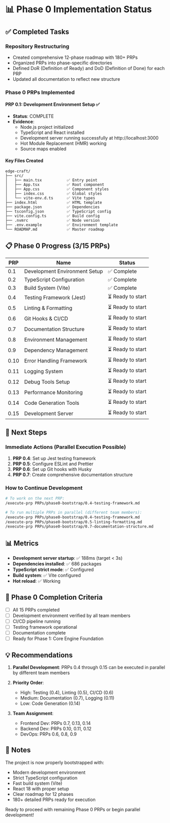 # 📊 Phase 0 Implementation Status

## ✅ Completed Tasks

### Repository Restructuring
- Created comprehensive 12-phase roadmap with 180+ PRPs
- Organized PRPs into phase-specific directories
- Defined DoR (Definition of Ready) and DoD (Definition of Done) for each PRP
- Updated all documentation to reflect new structure

### Phase 0 PRPs Implemented

#### PRP 0.1: Development Environment Setup ✅
- **Status**: COMPLETE
- **Evidence**:
  - Node.js project initialized
  - TypeScript and React installed
  - Development server running successfully at http://localhost:3000
  - Hot Module Replacement (HMR) working
  - Source maps enabled

#### Key Files Created
```
edge-craft/
├── src/
│   ├── main.tsx           ✅ Entry point
│   ├── App.tsx            ✅ Root component
│   ├── App.css            ✅ Component styles
│   ├── index.css          ✅ Global styles
│   └── vite-env.d.ts      ✅ Vite types
├── index.html             ✅ HTML template
├── package.json           ✅ Dependencies
├── tsconfig.json          ✅ TypeScript config
├── vite.config.ts         ✅ Build config
├── .nvmrc                 ✅ Node version
├── .env.example           ✅ Environment template
└── ROADMAP.md             ✅ Master roadmap
```

## 📋 Phase 0 Progress (3/15 PRPs)

| PRP | Name | Status |
|-----|------|--------|
| 0.1 | Development Environment Setup | ✅ Complete |
| 0.2 | TypeScript Configuration | ✅ Complete |
| 0.3 | Build System (Vite) | ✅ Complete |
| 0.4 | Testing Framework (Jest) | ⏳ Ready to start |
| 0.5 | Linting & Formatting | ⏳ Ready to start |
| 0.6 | Git Hooks & CI/CD | ⏳ Ready to start |
| 0.7 | Documentation Structure | ⏳ Ready to start |
| 0.8 | Environment Management | ⏳ Ready to start |
| 0.9 | Dependency Management | ⏳ Ready to start |
| 0.10 | Error Handling Framework | ⏳ Ready to start |
| 0.11 | Logging System | ⏳ Ready to start |
| 0.12 | Debug Tools Setup | ⏳ Ready to start |
| 0.13 | Performance Monitoring | ⏳ Ready to start |
| 0.14 | Code Generation Tools | ⏳ Ready to start |
| 0.15 | Development Server | ⏳ Ready to start |

## 🚀 Next Steps

### Immediate Actions (Parallel Execution Possible)
1. **PRP 0.4**: Set up Jest testing framework
2. **PRP 0.5**: Configure ESLint and Prettier
3. **PRP 0.6**: Set up Git hooks with Husky
4. **PRP 0.7**: Create comprehensive documentation structure

### How to Continue Development
```bash
# To work on the next PRP:
/execute-prp PRPs/phase0-bootstrap/0.4-testing-framework.md

# To run multiple PRPs in parallel (different team members):
/execute-prp PRPs/phase0-bootstrap/0.4-testing-framework.md
/execute-prp PRPs/phase0-bootstrap/0.5-linting-formatting.md
/execute-prp PRPs/phase0-bootstrap/0.7-documentation-structure.md
```

## 📊 Metrics

- **Development server startup**: ✅ 188ms (target < 3s)
- **Dependencies installed**: ✅ 686 packages
- **TypeScript strict mode**: ✅ Configured
- **Build system**: ✅ Vite configured
- **Hot reload**: ✅ Working

## 🎯 Phase 0 Completion Criteria
- [ ] All 15 PRPs completed
- [ ] Development environment verified by all team members
- [ ] CI/CD pipeline running
- [ ] Testing framework operational
- [ ] Documentation complete
- [ ] Ready for Phase 1: Core Engine Foundation

## 💡 Recommendations

1. **Parallel Development**: PRPs 0.4 through 0.15 can be executed in parallel by different team members
2. **Priority Order**:
   - High: Testing (0.4), Linting (0.5), CI/CD (0.6)
   - Medium: Documentation (0.7), Logging (0.11)
   - Low: Code Generation (0.14)

3. **Team Assignment**:
   - Frontend Dev: PRPs 0.7, 0.13, 0.14
   - Backend Dev: PRPs 0.10, 0.11, 0.12
   - DevOps: PRPs 0.6, 0.8, 0.9

## 📝 Notes

The project is now properly bootstrapped with:
- Modern development environment
- Strict TypeScript configuration
- Fast build system (Vite)
- React 18 with proper setup
- Clear roadmap for 12 phases
- 180+ detailed PRPs ready for execution

Ready to proceed with remaining Phase 0 PRPs or begin parallel development!